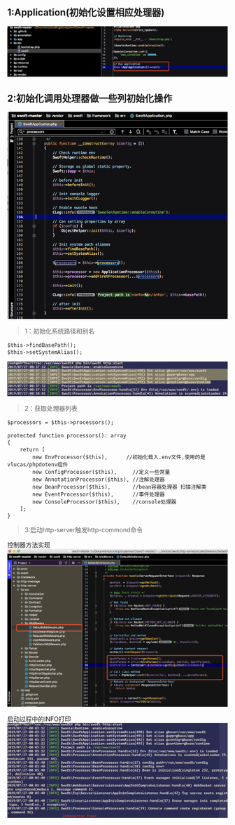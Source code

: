 

## 1:Application(初始化设置相应处理器)
![](assets/markdown-img-paste-20190727081952770.png)

## 2:初始化调用处理器做一些列初始化操作
![](assets/markdown-img-paste-20190727083324136.png)


> 1：初始化系统路径和别名
```
$this->findBasePath();
$this->setSystemAlias();
```

![](assets/markdown-img-paste-20190727083838539.png)

>2：获取处理器列表
```
$processors = $this->processors();
```

```
protected function processors(): array
{
    return [
        new EnvProcessor($this),      //初始化载入.env文件,使用的是vlucas/phpdotenv组件
        new ConfigProcessor($this),     //定义一些常量
        new AnnotationProcessor($this), //注解处理器
        new BeanProcessor($this),       //bean容器处理器 扫描注解类
        new EventProcessor($this),      //事件处理器
        new ConsoleProcessor($this),    //console处理器
    ];
}
```

>3:启动http-server触发http-commond命令

控制器方法实现
![](assets/markdown-img-paste-20190727145034896.png)

启动过程中的INFO打印
![](assets/markdown-img-paste-20190727081202370.png)
